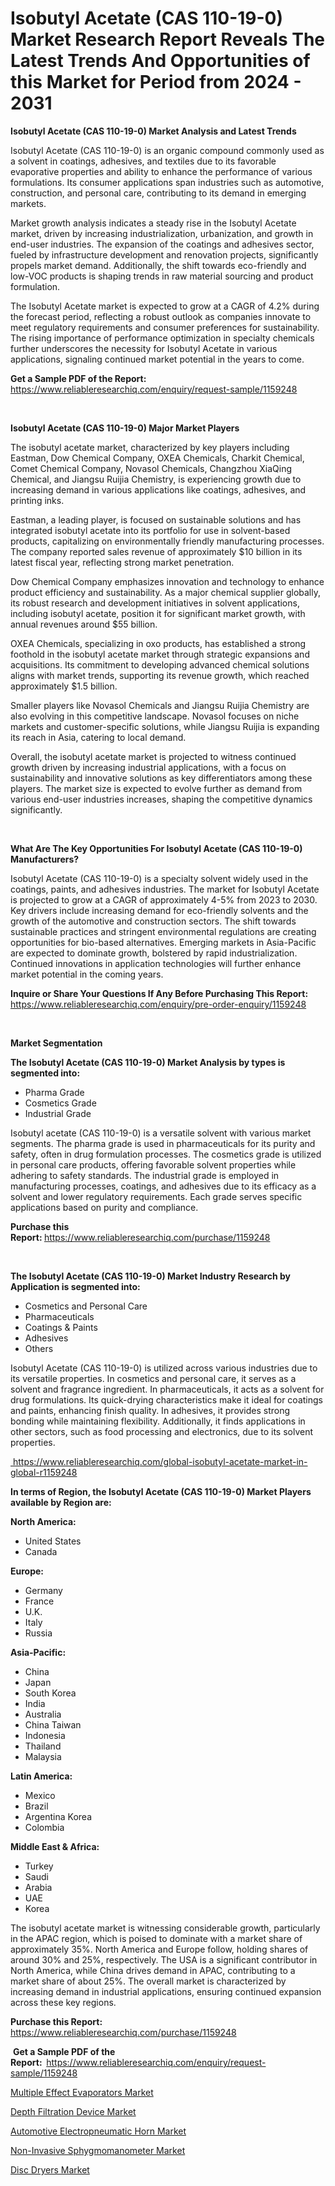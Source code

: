 <p><h1>Isobutyl Acetate (CAS 110-19-0) Market Research Report Reveals The Latest Trends And Opportunities of this Market for Period from 2024 - 2031</h1></p><p><strong>Isobutyl Acetate (CAS 110-19-0) Market Analysis and Latest Trends</strong></p>
<p><p>Isobutyl Acetate (CAS 110-19-0) is an organic compound commonly used as a solvent in coatings, adhesives, and textiles due to its favorable evaporative properties and ability to enhance the performance of various formulations. Its consumer applications span industries such as automotive, construction, and personal care, contributing to its demand in emerging markets.</p><p>Market growth analysis indicates a steady rise in the Isobutyl Acetate market, driven by increasing industrialization, urbanization, and growth in end-user industries. The expansion of the coatings and adhesives sector, fueled by infrastructure development and renovation projects, significantly propels market demand. Additionally, the shift towards eco-friendly and low-VOC products is shaping trends in raw material sourcing and product formulation.</p><p>The Isobutyl Acetate market is expected to grow at a CAGR of 4.2% during the forecast period, reflecting a robust outlook as companies innovate to meet regulatory requirements and consumer preferences for sustainability. The rising importance of performance optimization in specialty chemicals further underscores the necessity for Isobutyl Acetate in various applications, signaling continued market potential in the years to come.</p></p>
<p><strong>Get a Sample PDF of the Report:&nbsp;</strong> <a href="https://www.reliableresearchiq.com/enquiry/request-sample/1159248?utm_campaign=1087&utm_medium=2&utm_source=Github&utm_content=ia&utm_term=29102024&utm_id=isobutyl-acetate-cas-110-19-0">https://www.reliableresearchiq.com/enquiry/request-sample/1159248</a></p>
<p>&nbsp;</p>
<p><strong>Isobutyl Acetate (CAS 110-19-0) Major Market Players</strong></p>
<p><p>The isobutyl acetate market, characterized by key players including Eastman, Dow Chemical Company, OXEA Chemicals, Charkit Chemical, Comet Chemical Company, Novasol Chemicals, Changzhou XiaQing Chemical, and Jiangsu Ruijia Chemistry, is experiencing growth due to increasing demand in various applications like coatings, adhesives, and printing inks.</p><p>Eastman, a leading player, is focused on sustainable solutions and has integrated isobutyl acetate into its portfolio for use in solvent-based products, capitalizing on environmentally friendly manufacturing processes. The company reported sales revenue of approximately $10 billion in its latest fiscal year, reflecting strong market penetration.</p><p>Dow Chemical Company emphasizes innovation and technology to enhance product efficiency and sustainability. As a major chemical supplier globally, its robust research and development initiatives in solvent applications, including isobutyl acetate, position it for significant market growth, with annual revenues around $55 billion.</p><p>OXEA Chemicals, specializing in oxo products, has established a strong foothold in the isobutyl acetate market through strategic expansions and acquisitions. Its commitment to developing advanced chemical solutions aligns with market trends, supporting its revenue growth, which reached approximately $1.5 billion.</p><p>Smaller players like Novasol Chemicals and Jiangsu Ruijia Chemistry are also evolving in this competitive landscape. Novasol focuses on niche markets and customer-specific solutions, while Jiangsu Ruijia is expanding its reach in Asia, catering to local demand.</p><p>Overall, the isobutyl acetate market is projected to witness continued growth driven by increasing industrial applications, with a focus on sustainability and innovative solutions as key differentiators among these players. The market size is expected to evolve further as demand from various end-user industries increases, shaping the competitive dynamics significantly.</p></p>
<p>&nbsp;</p>
<p><strong>What Are The Key Opportunities For Isobutyl Acetate (CAS 110-19-0) Manufacturers?</strong></p>
<p><p>Isobutyl Acetate (CAS 110-19-0) is a specialty solvent widely used in the coatings, paints, and adhesives industries. The market for Isobutyl Acetate is projected to grow at a CAGR of approximately 4-5% from 2023 to 2030. Key drivers include increasing demand for eco-friendly solvents and the growth of the automotive and construction sectors. The shift towards sustainable practices and stringent environmental regulations are creating opportunities for bio-based alternatives. Emerging markets in Asia-Pacific are expected to dominate growth, bolstered by rapid industrialization. Continued innovations in application technologies will further enhance market potential in the coming years.</p></p>
<p><strong>Inquire or Share Your Questions If Any Before Purchasing This Report:</strong> <a href="https://www.reliableresearchiq.com/enquiry/pre-order-enquiry/1159248?utm_campaign=1087&utm_medium=2&utm_source=Github&utm_content=ia&utm_term=29102024&utm_id=isobutyl-acetate-cas-110-19-0">https://www.reliableresearchiq.com/enquiry/pre-order-enquiry/1159248</a></p>
<p>&nbsp;</p>
<p><strong>Market Segmentation</strong></p>
<p><strong>The Isobutyl Acetate (CAS 110-19-0) Market Analysis by types is segmented into:</strong></p>
<p><ul><li>Pharma Grade</li><li>Cosmetics Grade</li><li>Industrial Grade</li></ul></p>
<p><p>Isobutyl acetate (CAS 110-19-0) is a versatile solvent with various market segments. The pharma grade is used in pharmaceuticals for its purity and safety, often in drug formulation processes. The cosmetics grade is utilized in personal care products, offering favorable solvent properties while adhering to safety standards. The industrial grade is employed in manufacturing processes, coatings, and adhesives due to its efficacy as a solvent and lower regulatory requirements. Each grade serves specific applications based on purity and compliance.</p></p>
<p><strong>Purchase this Report:&nbsp;</strong><a href="https://www.reliableresearchiq.com/purchase/1159248?utm_campaign=1087&utm_medium=2&utm_source=Github&utm_content=ia&utm_term=29102024&utm_id=isobutyl-acetate-cas-110-19-0">https://www.reliableresearchiq.com/purchase/1159248</a></p>
<p>&nbsp;</p>
<p><strong>The Isobutyl Acetate (CAS 110-19-0) Market Industry Research by Application is segmented into:</strong></p>
<p><ul><li>Cosmetics and Personal Care</li><li>Pharmaceuticals</li><li>Coatings & Paints</li><li>Adhesives</li><li>Others</li></ul></p>
<p><p>Isobutyl Acetate (CAS 110-19-0) is utilized across various industries due to its versatile properties. In cosmetics and personal care, it serves as a solvent and fragrance ingredient. In pharmaceuticals, it acts as a solvent for drug formulations. Its quick-drying characteristics make it ideal for coatings and paints, enhancing finish quality. In adhesives, it provides strong bonding while maintaining flexibility. Additionally, it finds applications in other sectors, such as food processing and electronics, due to its solvent properties.</p></p>
<p><a href="https://www.reliableresearchiq.com/global-isobutyl-acetate-market-in-global-r1159248?utm_campaign=1087&utm_medium=2&utm_source=Github&utm_content=ia&utm_term=29102024&utm_id=isobutyl-acetate-cas-110-19-0">&nbsp;https://www.reliableresearchiq.com/global-isobutyl-acetate-market-in-global-r1159248</a></p>
<p><strong>In terms of Region, the Isobutyl Acetate (CAS 110-19-0) Market Players available by Region are:</strong></p>
<p>
    <p> <strong> North America: </strong>
        <ul>
            <li>United States</li>
            <li>Canada</li>
        </ul>
        </p> 
    <p> <strong> Europe: </strong>
        <ul>
            <li>Germany</li>
            <li>France</li>
            <li>U.K.</li>
            <li>Italy</li>
            <li>Russia</li>
        </ul>
        </p> 
    <p> <strong> Asia-Pacific: </strong>
        <ul>
            <li>China</li>
            <li>Japan</li>
            <li>South Korea</li>
            <li>India</li>
            <li>Australia</li>
            <li>China Taiwan</li>
            <li>Indonesia</li>
            <li>Thailand</li>
            <li>Malaysia</li>
        </ul>
        </p> 
    <p> <strong> Latin America: </strong>
        <ul>
            <li>Mexico</li>
            <li>Brazil</li>
            <li>Argentina Korea</li>
            <li>Colombia</li>
        </ul>
        </p> 
    <p> <strong> Middle East & Africa: </strong>
        <ul>
            <li>Turkey</li>
            <li>Saudi</li>
            <li>Arabia</li>
            <li>UAE</li>
            <li>Korea</li>
        </ul>
    </p>
    </p>
<p><p>The isobutyl acetate market is witnessing considerable growth, particularly in the APAC region, which is poised to dominate with a market share of approximately 35%. North America and Europe follow, holding shares of around 30% and 25%, respectively. The USA is a significant contributor in North America, while China drives demand in APAC, contributing to a market share of about 25%. The overall market is characterized by increasing demand in industrial applications, ensuring continued expansion across these key regions.</p></p>
<p><strong>Purchase this Report: </strong><a href="https://www.reliableresearchiq.com/purchase/1159248?utm_campaign=1087&utm_medium=2&utm_source=Github&utm_content=ia&utm_term=29102024&utm_id=isobutyl-acetate-cas-110-19-0">https://www.reliableresearchiq.com/purchase/1159248</a></p>
<p>&nbsp;<strong>Get a Sample PDF of the Report:&nbsp;&nbsp;</strong><a href="https://www.reliableresearchiq.com/enquiry/request-sample/1159248?utm_campaign=1087&utm_medium=2&utm_source=Github&utm_content=ia&utm_term=29102024&utm_id=isobutyl-acetate-cas-110-19-0">https://www.reliableresearchiq.com/enquiry/request-sample/1159248</a></p>
<p><strong></strong></p>
<p><p><a href="https://www.linkedin.com/pulse/multiple-effect-evaporators-market-consolidation-impact-xembe?utm_campaign=1087&utm_medium=2&utm_source=Github&utm_content=ia&utm_term=29102024&utm_id=isobutyl-acetate-cas-110-19-0">Multiple Effect Evaporators Market</a></p><p><a href="https://issuu.com/reportprime-2/docs/depth-filtration-device-market-size_9c83c6698d4f20?utm_campaign=1087&utm_medium=2&utm_source=Github&utm_content=ia&utm_term=29102024&utm_id=isobutyl-acetate-cas-110-19-0">Depth Filtration Device Market</a></p><p><a href="https://issuu.com/reportprime-2/docs/automotive-electropneumatic-horn-ma_cdda72db235b49?utm_campaign=1087&utm_medium=2&utm_source=Github&utm_content=ia&utm_term=29102024&utm_id=isobutyl-acetate-cas-110-19-0">Automotive Electropneumatic Horn Market</a></p><p><a href="https://github.com/benjigwozdzus/Market-Research-Report-List-1/blob/main/non-invasive-sphygmomanometer-market.md?utm_campaign=1087&utm_medium=2&utm_source=Github&utm_content=ia&utm_term=29102024&utm_id=isobutyl-acetate-cas-110-19-0">Non-Invasive Sphygmomanometer Market</a></p><p><a href="https://www.linkedin.com/pulse/global-disc-dryers-market-trends-analysis-future-growth-td2gc?utm_campaign=1087&utm_medium=2&utm_source=Github&utm_content=ia&utm_term=29102024&utm_id=isobutyl-acetate-cas-110-19-0">Disc Dryers Market</a></p></p>